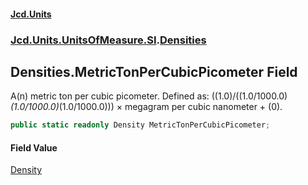 #### [Jcd.Units](index.md 'index')
### [Jcd.Units.UnitsOfMeasure.SI](Jcd.Units.UnitsOfMeasure.SI.md 'Jcd.Units.UnitsOfMeasure.SI').[Densities](Densities.md 'Jcd.Units.UnitsOfMeasure.SI.Densities')

## Densities.MetricTonPerCubicPicometer Field

A(n) metric ton per cubic picometer. Defined as: ((1.0)/((1.0/1000.0)*(1.0/1000.0)*(1.0/1000.0))) × megagram per cubic nanometer + (0).

```csharp
public static readonly Density MetricTonPerCubicPicometer;
```

#### Field Value
[Density](Density.md 'Jcd.Units.UnitTypes.Density')